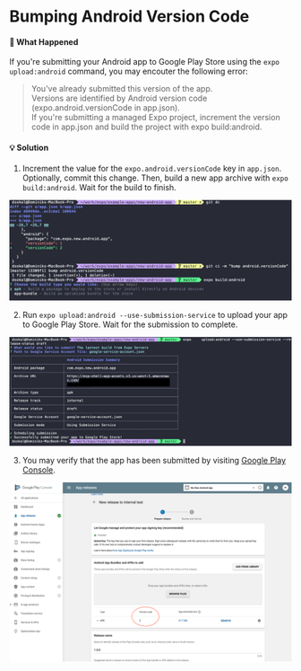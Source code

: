 # Bumping Android Version Code

#### 🤔 What Happened

If you're submitting your Android app to Google Play Store using the `expo upload:android` command, you may encouter the following error:

> You've already submitted this version of the app.<br>
> Versions are identified by Android version code (expo.android.versionCode in app.json).<br>
> If you're submitting a managed Expo project, increment the version code in app.json and build the project with expo build:android.

#### 💡 Solution

1. Increment the value for the `expo.android.versionCode` key in `app.json`. Optionally, commit this change. Then, build a new app archive with `expo build:android`. Wait for the build to finish.

[<img src="./assets/bumping-android-version-code/01-bumping-android-version-code.png" width="800" />](./assets/bumping-android-version-code/01-bumping-android-version-code.png)

2. Run `expo upload:android --use-submission-service` to upload your app to Google Play Store. Wait for the submission to complete.

[<img src="./assets/bumping-android-version-code/02-upload-with-submission-service.png" width="800" />](./assets/bumping-android-version-code/02-upload-with-submission-service.png)

3. You may verify that the app has been submitted by visiting [Google Play Console](https://play.google.com/apps/publish/).

[<img src="./assets/bumping-android-version-code/03-check-release-page.png" width="800" />](./assets/bumping-android-version-code/03-check-release-page.png)
